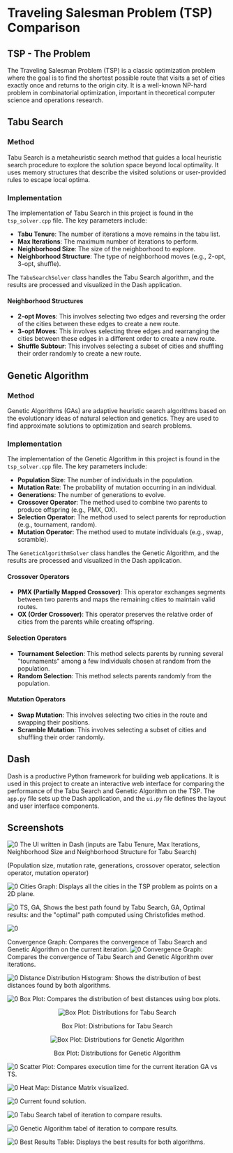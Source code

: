 # Traveling Salesman Problem (TSP) Comparison

## TSP - The Problem
The Traveling Salesman Problem (TSP) is a classic optimization problem where the goal is to find the shortest possible route that visits a set of cities exactly once and returns to the origin city. It is a well-known NP-hard problem in combinatorial optimization, important in theoretical computer science and operations research.

## Tabu Search
### Method
Tabu Search is a metaheuristic search method that guides a local heuristic search procedure to explore the solution space beyond local optimality. It uses memory structures that describe the visited solutions or user-provided rules to escape local optima.

### Implementation
The implementation of Tabu Search in this project is found in the `tsp_solver.cpp` file. The key parameters include:
- **Tabu Tenure**: The number of iterations a move remains in the tabu list.
- **Max Iterations**: The maximum number of iterations to perform.
- **Neighborhood Size**: The size of the neighborhood to explore.
- **Neighborhood Structure**: The type of neighborhood moves (e.g., 2-opt, 3-opt, shuffle).

The `TabuSearchSolver` class handles the Tabu Search algorithm, and the results are processed and visualized in the Dash application.

#### Neighborhood Structures
- **2-opt Moves**: This involves selecting two edges and reversing the order of the cities between these edges to create a new route.
- **3-opt Moves**: This involves selecting three edges and rearranging the cities between these edges in a different order to create a new route.
- **Shuffle Subtour**: This involves selecting a subset of cities and shuffling their order randomly to create a new route.


## Genetic Algorithm
### Method
Genetic Algorithms (GAs) are adaptive heuristic search algorithms based on the evolutionary ideas of natural selection and genetics. They are used to find approximate solutions to optimization and search problems.

### Implementation
The implementation of the Genetic Algorithm in this project is found in the `tsp_solver.cpp` file. The key parameters include:
- **Population Size**: The number of individuals in the population.
- **Mutation Rate**: The probability of mutation occurring in an individual.
- **Generations**: The number of generations to evolve.
- **Crossover Operator**: The method used to combine two parents to produce offspring (e.g., PMX, OX).
- **Selection Operator**: The method used to select parents for reproduction (e.g., tournament, random).
- **Mutation Operator**: The method used to mutate individuals (e.g., swap, scramble).

The `GeneticAlgorithmSolver` class handles the Genetic Algorithm, and the results are processed and visualized in the Dash application.

#### Crossover Operators
- **PMX (Partially Mapped Crossover)**: This operator exchanges segments between two parents and maps the remaining cities to maintain valid routes.
- **OX (Order Crossover)**: This operator preserves the relative order of cities from the parents while creating offspring.

#### Selection Operators
- **Tournament Selection**: This method selects parents by running several "tournaments" among a few individuals chosen at random from the population.
- **Random Selection**: This method selects parents randomly from the population.

#### Mutation Operators
- **Swap Mutation**: This involves selecting two cities in the route and swapping their positions.
- **Scramble Mutation**: This involves selecting a subset of cities and shuffling their order randomly.


## Dash
Dash is a productive Python framework for building web applications. It is used in this project to create an interactive web interface for comparing the performance of the Tabu Search and Genetic Algorithm on the TSP. The `app.py` file sets up the Dash application, and the `ui.py` file defines the layout and user interface components.

## Screenshots

![0](img/0.png)
The UI written in Dash (inputs are Tabu Tenure, Max Iterations, Neighborhood Size and Neighborhood Structure for Tabu Search)

(Population size, mutation rate, generations, crossover operator, selection operator, mutation operator)

![0](img/5.png)
Cities Graph: Displays all the cities in the TSP problem as points on a 2D plane.

![0](img/12.png)
TS, GA, Shows the best path found by Tabu Search, GA, Optimal results: and the "optimal" path computed using Christofides method.

![0](img/11.png)

Convergence Graph: Compares the convergence of Tabu Search and Genetic Algorithm on the current iteration.
![0](img/10.png)
Convergence Graph: Compares the convergence of Tabu Search and Genetic Algorithm over iterations.

![0](img/9.png)
Distance Distribution Histogram: Shows the distribution of best distances found by both algorithms.

![0](img/6.png)
Box Plot: Compares the distribution of best distances using box plots.


<div style="text-align: center;">
    <img src="img/7.png" alt="Box Plot: Distributions for Tabu Search">
    <p>Box Plot: Distributions for Tabu Search</p>
</div>

<div style="text-align: center;">
    <img src="img/8.png" alt="Box Plot: Distributions for Genetic Algorithm">
    <p>Box Plot: Distributions for Genetic Algorithm</p>
</div>

![0](img/13.png)
Scatter Plot: Compares execution time for the current iteration GA vs TS.

![0](img/4.png)
Heat Map: Distance Matrix visualized.

![0](img/14.png)
Current found solution.

![0](img/2.png)
Tabu Search tabel of iteration to compare results.

![0](img/1.png)
Genetic Algorithm tabel of iteration to compare results.

![0](img/3.png)
Best Results Table: Displays the best results for both algorithms.